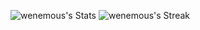 ![wenemous's Stats](https://github-readme-stats.vercel.app/api?username=wenemous&theme=great-gatsby&show_icons=true&hide_border=false&count_private=true)
![wenemous's Streak](https://github-readme-streak-stats.herokuapp.com/?user=wenemous&theme=great-gatsby&hide_border=false)
